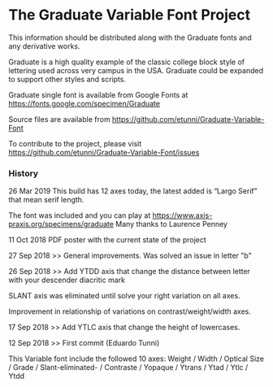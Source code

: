 # The Graduate Variable Font Project

This information should be distributed along with the Graduate fonts and any derivative works.

Graduate is a high quality example of the classic college block style of lettering used across very campus in the USA.
Graduate could be expanded to support other styles and scripts.

Graduate single font is available from Google Fonts at https://fonts.google.com/specimen/Graduate

Source files are available from https://github.com/etunni/Graduate-Variable-Font

To contribute to the project, please visit https://github.com/etunni/Graduate-Variable-Font/issues

### History

26 Mar 2019
This build has 12 axes today, the latest added is “Largo Serif” that mean serif length.

The font was included and you can play at https://www.axis-praxis.org/specimens/graduate
Many thanks to Laurence Penney

11 Oct 2018
PDF poster with the current state of the project

27 Sep 2018 >> 
General improvements. Was solved an issue in letter "b"

26 Sep 2018 >> 
Add YTDD axis that change the distance between letter with your descender diacritic mark

SLANT axis was eliminated until solve your right variation on all axes.

Improvement in relationship of variations on contrast/weight/width axes.

17 Sep 2018 >> 
Add YTLC axis that change the height of lowercases.

12 Sep 2018 >> First commit (Eduardo Tunni) 

This Variable font include the followed 10 axes: 
Weight / Width / Optical Size / Grade / Slant-eliminated- / Contraste / Yopaque / Ytrans / Ytad / Ytlc / Ytdd

